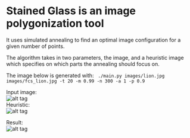 <h1>Stained Glass is an image polygonization tool</h1> 
It uses simulated annealing to find an optimal image configuration for a given number of points.

The algorithm takes in two parameters, the image, and a heuristic image which specifies on which parts the annealing should focus on.

The image below is generated with: 
<code> ./main.py images/lion.jpg images/fcs_lion.jpg -t 20 -m 0.99 -n 300 -a 1 -p 0.9 </code>

Input image: <br>
![alt tag](https://github.com/ZiegHailo/StainedGlass/blob/master/images/lion.jpg?raw=true) <br>
Heuristic: <br>
![alt tag](https://github.com/ZiegHailo/StainedGlass/blob/master/images/fcs_lion.jpg?raw=true) <br>

Result: <br>
![alt tag](https://github.com/ZiegHailo/StainedGlass/blob/master/results/lion2.jpg?raw=true)
